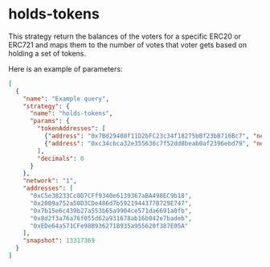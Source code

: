 # holds-tokens

This strategy return the balances of the voters for a specific ERC20 or ERC721 and maps them to the number of votes that voter gets based on holding a set of tokens.

Here is an example of parameters:

```json
[
  {
    "name": "Example query",
    "strategy": {
      "name": "holds-tokens",
      "params": {
        "tokenAddresses": [
          {"address": "0x7Bd29408f11D2bFC23c34f18275bBf23bB716Bc7", "network": "1", "snapshot": 13317369},
          {"address": "0xc34cbca32e355636c7f52dd8beab0af2396ebd79", "network": "137", "snapshot": 18213580}
        ],
        "decimals": 0
      }
    },
    "network": "1",
    "addresses": [
      "0xC5e38233Cc0D7CFf9340e6139367aBA498EC9b18",
      "0x2009a752a50D3CDe486d7b5921944377B729E747",
      "0x7b15e6c439b27a553b65a9904ce571da6691a0fb",
      "0x8d2f3a76a76f055d62a931678ab16b042e7badeb",
      "0xEDe64a571CFe98B936271B935a955620f387E05A"
    ],
    "snapshot": 13317369
  }
]
```
